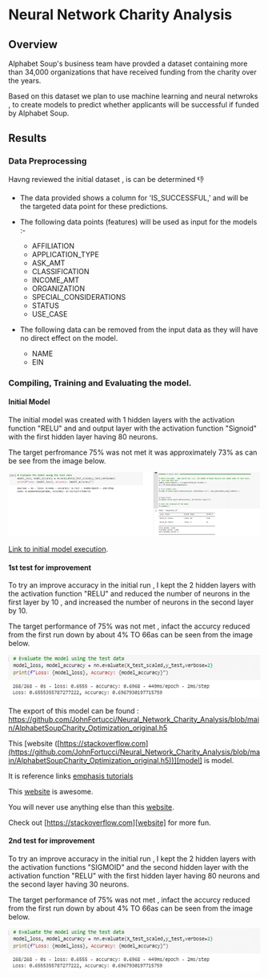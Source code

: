 # Neural Network Charity Analysis

## Overview

Alphabet Soup's business team have provded a dataset containing more than 34,000 organizations that have received funding from the charity over the years.

Based on this dataset we plan to use machine learning and neural netwroks , to create models to predict whether applicants will be successful if funded by Alphabet Soup.

## Results

### Data Preprocessing

Havng reviewed the initial dataset , is can be determined 👎

- The data provided shows a column for 'IS_SUCCESSFUL,' and will be the targeted data point for these predictions.
- The following data points (features) will be used as input for the models :- 
  - AFFILIATION
  - APPLICATION_TYPE
  - ASK_AMT
  - CLASSIFICATION
  - INCOME_AMT
  - ORGANIZATION
  - SPECIAL_CONSIDERATIONS
  - STATUS
  - USE_CASE

- The following data can be removed from the input data as they will have no direct effect on the model.
  - NAME
  - EIN

### Compiling, Training and Evaluating the model.

#### Initial Model

The initial model was created with 1 hidden layers with the activation function "RELU" and and output layer with the activation function "Signoid" with the first hidden layer having 80 neurons.

The target perfromance 75% was not met it was approximately 73% as can be see from the image below.

![Summary retiring](/Resources/Original_model.PNG)

[Link to initial model execution].

[Link to initial model execution]: https://github.com/JohnFortucci/Neural_Network_Charity_Analysis/blob/main/AlphabetSoupCharity_Optimization_original.h5 
#### 1st test for improvement

To try an improve accuracy in the initial run , I kept the 2  hidden layers with the activation function "RELU" and reduced the number of neurons in the first layer by 10 , and increased the number of neurons in the second layer by 10.

The target performance of 75% was not met , infact the accurcy reduced from the first run down by about 4% TO 66as can be seen from the image below.

![Summary retiring](/Resources/Initial_model_evaluation.png)

The export of this model can be found : https://github.com/JohnFortucci/Neural_Network_Charity_Analysis/blob/main/AlphabetSoupCharity_Optimization_original.h5

This [website ([https://stackoverflow.com](https://github.com/JohnFortucci/Neural_Network_Charity_Analysis/blob/main/AlphabetSoupCharity_Optimization_original.h5))][model] is model.

It is reference links [emphasis tutorials][myexample]

[myexample]: /file/markdown-emphasis "markdown emphasis tutorials"

This [website] is awesome.

You will never use anything else than this [website].

Check out [https://stackoverflow.com][website] for more fun.

[website]: https://stackoverflow.com

#### 2nd test for improvement

To try an improve accuracy in the initial run , I kept the 2  hidden layers with the activation functions "SIGMOID" and the second hidden layer with the activation function "RELU" with the first hidden layer having 80 neurons and the second layer having 30 neurons.

The target performance of 75% was not met , infact the accurcy reduced from the first run down by about 4% TO 66as can be seen from the image below.

![Summary retiring](/Resources/Initial_model_evaluation.png)
